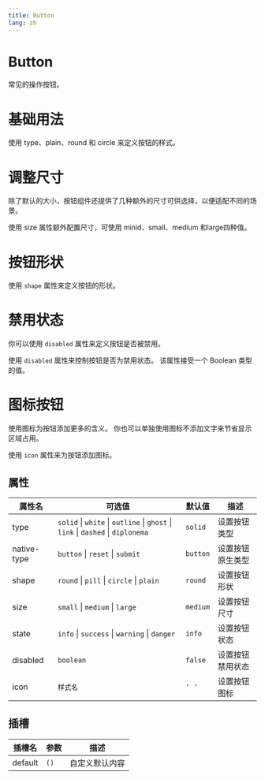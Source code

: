 ```yaml
---
title: Button
lang: zh
---
```


# Button

常见的操作按钮。

# 基础用法

使用 type、plain、round 和 circle 来定义按钮的样式。

<demo src="../../../example/button/types.vue"></demo>

# 调整尺寸

除了默认的大小，按钮组件还提供了几种额外的尺寸可供选择，以便适配不同的场景。

使用 size 属性额外配置尺寸，可使用 minid、small、medium 和large四种值。

<demo src="../../../example/button/sizes.vue"></demo>



# 按钮形状
使用 ```shape``` 属性来定义按钮的形状。


<demo src="../../../example/button/shapes.vue"></demo>

# 禁用状态

你可以使用  ```disabled``` 属性来定义按钮是否被禁用。

使用 ```disabled``` 属性来控制按钮是否为禁用状态。 该属性接受一个 Boolean 类型的值。

<demo src="../../../example/button/disabled.vue"></demo>

# 图标按钮

使用图标为按钮添加更多的含义。 你也可以单独使用图标不添加文字来节省显示区域占用。

使用 ```icon``` 属性来为按钮添加图标。

<demo src="../../../example/button/icon.vue"></demo>

## 属性

| 属性名      | 可选值                                               | 默认值    | 描述             |
| ----------- | ---------------------------------------------------- | --------- | ---------------- |
| type        | `solid` \| `white` \| `outline` \| `ghost` \| `link` \| `dashed` \| `diplonema`  | `solid`   | 设置按钮类型     |
| native-type | `button` \| `reset` \| `submit`                      | `button`  | 设置按钮原生类型 |
| shape       | `round` \| `pill` \| `circle` \| `plain`         | `round` | 设置按钮形状     |
| size        | `small` \| `medium` \| `large`                       | `medium`  | 设置按钮尺寸     |
| state       | `info` \| `success` \| `warning` \| `danger`         | `info`    | 设置按钮状态     |
| disabled    | `boolean`                                            | `false`   | 设置按钮禁用状态 |
| icon        | `样式名`                                               | `' '`   | 设置按钮图标 |

## 插槽

| 插槽名  | 参数 | 描述           |
| ------- | ---- | -------------- |
| default | `()` | 自定义默认内容 |

